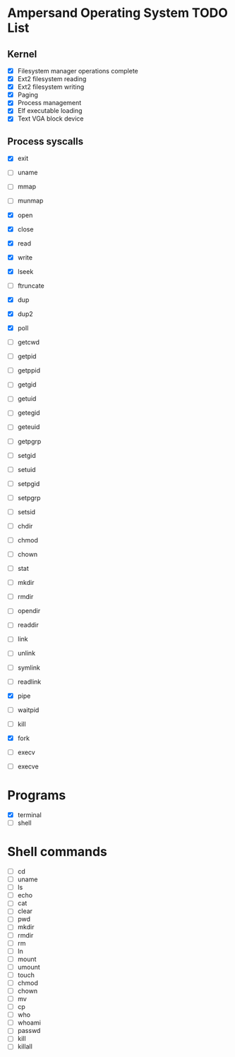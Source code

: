 # Ampersand Operating System TODO List

## Kernel
- [x] Filesystem manager operations complete
- [x] Ext2 filesystem reading
- [x] Ext2 filesystem writing
- [x] Paging
- [x] Process management
- [x] Elf executable loading
- [x] Text VGA block device

## Process syscalls
- [x] exit
- [ ] uname
- [ ] mmap
- [ ] munmap

- [x] open
- [x] close
- [x] read
- [x] write
- [x] lseek
- [ ] ftruncate
- [x] dup
- [x] dup2
- [x] poll

- [ ] getcwd
- [ ] getpid
- [ ] getppid
- [ ] getgid
- [ ] getuid
- [ ] getegid
- [ ] geteuid
- [ ] getpgrp

- [ ] setgid
- [ ] setuid
- [ ] setpgid
- [ ] setpgrp
- [ ] setsid

- [ ] chdir
- [ ] chmod
- [ ] chown
- [ ] stat
- [ ] mkdir
- [ ] rmdir
- [ ] opendir
- [ ] readdir
- [ ] link
- [ ] unlink
- [ ] symlink
- [ ] readlink

- [x] pipe

- [ ] waitpid
- [ ] kill
- [x] fork
- [ ] execv
- [ ] execve

# Programs
- [x] terminal
- [ ] shell

# Shell commands
- [ ] cd
- [ ] uname
- [ ] ls
- [ ] echo
- [ ] cat
- [ ] clear
- [ ] pwd
- [ ] mkdir
- [ ] rmdir
- [ ] rm
- [ ] ln
- [ ] mount
- [ ] umount
- [ ] touch
- [ ] chmod
- [ ] chown
- [ ] mv
- [ ] cp
- [ ] who
- [ ] whoami
- [ ] passwd
- [ ] kill
- [ ] killall